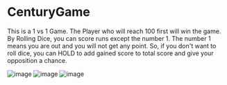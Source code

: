 # CenturyGame
This is a 1 vs 1 Game. The Player who will reach 100 first will win the game. By Rolling Dice, you can score runs except the number 1. The number 1 means you are out and you will not get any point. So, if you don't want to roll dice, you can HOLD to add gained score to total score and give your opposition a chance.

![image](https://github.com/Durjoy1971/CenturyGame/assets/91456847/b64403cc-df3b-446c-aeaa-d978512e2a4b)
![image](https://github.com/Durjoy1971/CenturyGame/assets/91456847/765f1b99-57ba-4ba5-b4b1-301212b60358)
![image](https://github.com/Durjoy1971/CenturyGame/assets/91456847/1a11be6d-5915-4ca9-86d3-cfe078f60823)
